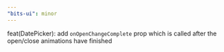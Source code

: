 ```yaml
---
"bits-ui": minor
---
```


feat(DatePicker): add `onOpenChangeComplete` prop which is called after the open/close animations have finished
